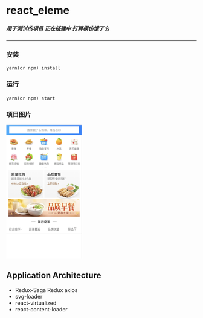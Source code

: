 # react_eleme
##### 用于测试的项目 正在搭建中 打算模仿饿了么
----

 ### 安装

```
yarn(or npm) install
```
 ### 运行

```
yarn(or npm) start
```
### 项目图片

<img src="https://github.com/weizheng1992/react_eleme/blob/master/Snipaste_2019-01-22_10-24-54.png" width="200"  alt=""/>

## Application Architecture

- Redux-Saga  Redux  axios
- svg-loader
- react-virtualized
- react-content-loader
